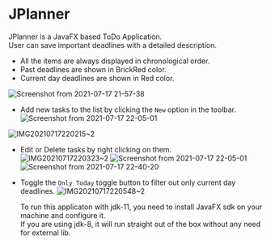 # JPlanner
JPlanner is a JavaFX based ToDo Application.  
User can save important deadlines with a detailed description.  
  
- All the items are always displayed in chronological order.
- Past deadlines are shown in BrickRed color.
- Current day deadlines are shown in Red color.
  
![Screenshot from 2021-07-17 21-57-38](https://user-images.githubusercontent.com/74484036/126044294-29a01ed3-02a4-4499-b774-a92238593a16.png)

- Add new tasks to the list by clicking the `New` option in the toolbar.![Screenshot from 2021-07-17 22-05-01](https://user-images.githubusercontent.com/74484036/126044589-06f557e2-a311-42a2-8d44-12bb176ace80.png)

![IMG20210717220215~2](https://user-images.githubusercontent.com/74484036/126044478-db173380-7a5e-4935-a9e6-c9887af628db.jpg)

- Edit or Delete tasks by right clicking on them.  
![IMG20210717220323~2](https://user-images.githubusercontent.com/74484036/126044527-4d75bc15-a855-4bd2-81df-32a92c2861ee.jpg)
![Screenshot from 2021-07-17 22-05-01](https://user-images.githubusercontent.com/74484036/126044602-b7c05343-6223-4f40-8141-d9da7a9b80d5.png)
![Screenshot from 2021-07-17 22-40-20](https://user-images.githubusercontent.com/74484036/126044670-a0efc334-40fe-4138-bcf6-0b5581e5bb2b.png)


- Toggle the `Only Today` toggle button to filter out only current day deadlines.
  ![IMG20210717220548~2](https://user-images.githubusercontent.com/74484036/126044403-e5994818-a9b2-4987-8c53-f6024d06e38b.jpg)
  
  
  To run this applicaton with jdk-11, you need to install JavaFX sdk on your machine and configure it.  
  If you are using jdk-8, it will run straight out of the box without any need for external lib.
